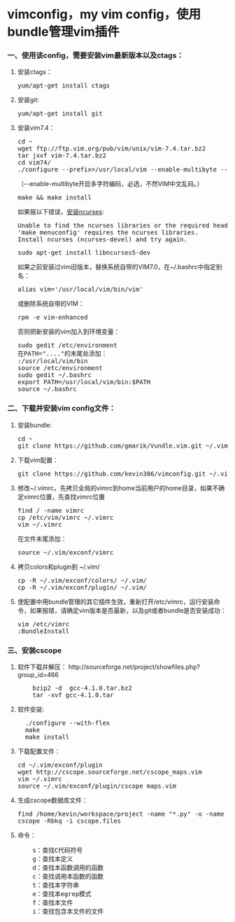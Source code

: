 vimconfig，my vim config，使用bundle管理vim插件
=========

<h3>一、使用该config，需要安装vim最新版本以及ctags：</h3>
<p>
<ol>
<li>安装ctags：
<pre>yum/apt-get install ctags</pre>
</li>
<li>安装git:
<pre>yum/apt-get install git</pre>
</li>
<li>安装vim7.4：
<pre>cd ~
wget ftp://ftp.vim.org/pub/vim/unix/vim-7.4.tar.bz2
tar jxvf vim-7.4.tar.bz2
cd vim74/
./configure --prefix=/usr/local/vim --enable-multibyte --enable-cscope --enable-pythoninterp 
</pre>
（--enable-multibyte开启多字符编码，必选，不然VIM中文乱码。）
<pre>make && make install</pre>
如果报以下错误，<a href="http://blog.163.com/nighthawk2008@126/blog/static/172634464201152083229697/">安装ncurses</a>:
<pre>
Unable to find the ncurses libraries or the required header files.
'make menuconfig' requires the ncurses libraries.
Install ncurses (ncurses-devel) and try again.</pre>
<pre>sudo apt-get install libncurses5-dev</pre>

如果之前安装过vim旧版本，替换系统自带的VIM7.0，在~/.bashrc中指定别名：
<pre>alias vim='/usr/local/vim/bin/vim'</pre>
或删除系统自带的VIM：
<pre>rpm -e vim-enhanced</pre>
否则把新安装的vim加入到环境变量：
<pre>sudo gedit /etc/environment
在PATH="...."的末尾处添加：
:/usr/local/vim/bin
source /etc/environment
sudo gedit ~/.bashrc
export PATH=/usr/local/vim/bin:$PATH
source ~/.bashrc
</pre>
</li>
</ol>
</p>

<h3>二、下载并安装vim config文件：</h3>
<p>
<ol>
<li>安装bundle:
<pre>cd ~
git clone https://github.com/gmarik/Vundle.vim.git ~/.vim/bundle/vundle
</pre>
</li>
<li>下载vim配置：
<pre>git clone https://github.com/kevin386/vimconfig.git ~/.vim/exconf</pre>
</li>
<li>修改~/.vimrc，先拷贝全局的vimrc到home当前用户的home目录，如果不确定vimrc位置，先查找vimrc位置
<pre>
find / -name vimrc
cp /etc/vim/vimrc ~/.vimrc
vim ~/.vimrc
</pre>
在文件末尾添加：
<pre>
source ~/.vim/exconf/vimrc
</pre>
</li>
<li>
拷贝colors和plugin到 ~/.vim/
<pre>
cp -R ~/.vim/exconf/colors/ ~/.vim/
cp -R ~/.vim/exconf/plugin/ ~/.vim/
</pre>
</li>
<li>使配置中用bundle管理的其它插件生效，重新打开/etc/vimrc，运行安装命令，如果报错，请确定vim版本是否最新，以及git或者bundle是否安装成功：
<pre>vim /etc/vimrc
:BundleInstall</pre>
</li>
</ol>
</p>

<h3>三、安装cscope</h3>
<p>
<ol>
<li>软件下载并解压： http://sourceforge.net/project/showfiles.php?group_id=466
    <pre>
    bzip2 -d  gcc-4.1.0.tar.bz2
    tar -xvf gcc-4.1.0.tar</pre>
</li>
<li>软件安装: 
  <pre>
  ./configure --with-flex
  make
  make install</pre>
</li>
<li>
下载配置文件：
<pre>
cd ~/.vim/exconf/plugin
wget http://cscope.sourceforge.net/cscope_maps.vim
vim ~/.vimrc
source ~/.vim/exconf/plugin/cscope_maps.vim</pre>
</li>
<li>
生成cscope数据库文件：
<pre>find /home/kevin/workspace/project -name "*.py" -o -name "*.html" -o -name "*.js" > cscope.files
cscope -Rbkq -i cscope.files  </pre>
</li>
<li>
命令：
<pre>    s：查找C代码符号
    g：查找本定义
    d：查找本函数调用的函数
    c：查找调用本函数的函数
    t：查找本字符串
    e：查找本egrep模式
    f：查找本文件
    i：查找包含本文件的文件<pre>
</li>
</ol>
</p>
